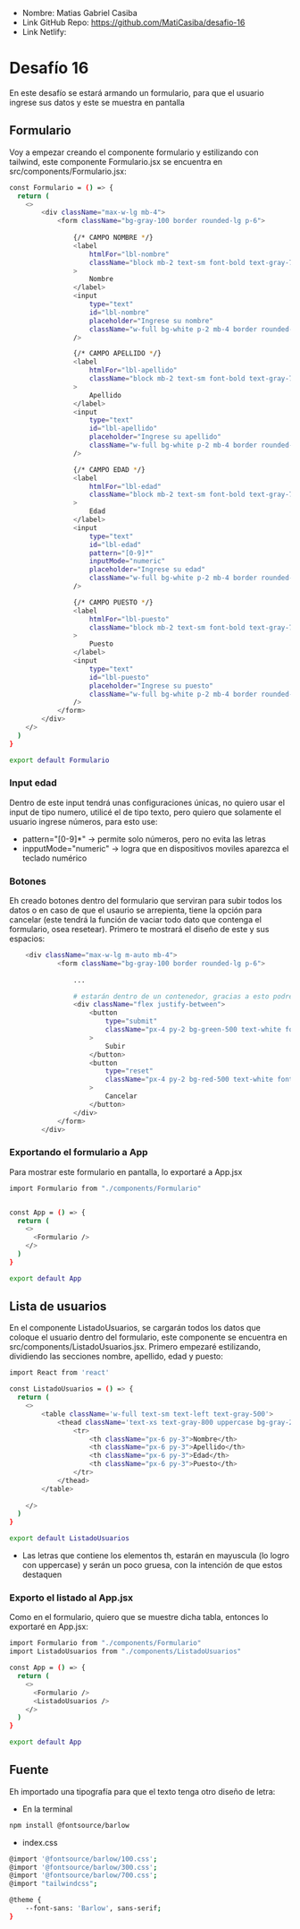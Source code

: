 * Nombre: Matias Gabriel Casiba
* Link GitHub Repo: https://github.com/MatiCasiba/desafio-16
* Link Netlify:

# Desafío 16
En este desafío se estará armando un formulario, para que el usuario ingrese sus datos y este se muestra en pantalla

## Formulario
Voy a empezar creando el componente formulario y estilizando con tailwind, este componente Formulario.jsx se encuentra en src/components/Formulario.jsx:
```sh
const Formulario = () => {
  return (
    <>
        <div className="max-w-lg mb-4">
            <form className="bg-gray-100 border rounded-lg p-6">
                
                {/* CAMPO NOMBRE */}
                <label 
                    htmlFor="lbl-nombre"
                    className="block mb-2 text-sm font-bold text-gray-700"
                >
                    Nombre
                </label>
                <input 
                    type="text"
                    id="lbl-nombre"
                    placeholder="Ingrese su nombre"
                    className="w-full bg-white p-2 mb-4 border rounded-lg focus:outline-none focus:ring-2 focus:ring-blue-400" 
                />

                {/* CAMPO APELLIDO */}
                <label 
                    htmlFor="lbl-apellido"
                    className="block mb-2 text-sm font-bold text-gray-700"
                >
                    Apellido
                </label>
                <input 
                    type="text"
                    id="lbl-apellido"
                    placeholder="Ingrese su apellido"
                    className="w-full bg-white p-2 mb-4 border rounded-lg focus:outline-none focus:ring-2 focus:ring-blue-400" 
                />

                {/* CAMPO EDAD */}
                <label 
                    htmlFor="lbl-edad"
                    className="block mb-2 text-sm font-bold text-gray-700"    
                >
                    Edad
                </label>
                <input 
                    type="text" 
                    id="lbl-edad"
                    pattern="[0-9]*"
                    inputMode="numeric"
                    placeholder="Ingrese su edad"
                    className="w-full bg-white p-2 mb-4 border rounded-lg focus:outline-none focus:ring-2 focus:ring-blue-400"  
                />

                {/* CAMPO PUESTO */}
                <label 
                    htmlFor="lbl-puesto"
                    className="block mb-2 text-sm font-bold text-gray-700"
                >
                    Puesto
                </label>
                <input 
                    type="text"
                    id="lbl-puesto"
                    placeholder="Ingrese su puesto"
                    className="w-full bg-white p-2 mb-4 border rounded-lg focus:outline-none focus:ring-2 focus:ring-blue-400" 
                />
            </form>
        </div>
    </>
  )
}

export default Formulario
```
### Input edad
Dentro de este input tendrá unas configuraciones únicas, no quiero usar el input de tipo numero, utilicé el de tipo texto, pero quiero que solamente el usuario ingrese números, para esto use:
* pattern="[0-9]*" -> permite solo números, pero no evita las letras
* inpputMode="numeric" -> logra que en dispositivos moviles aparezca el teclado numérico

### Botones
Eh creado botones dentro del formulario que serviran para subir todos los datos o en caso de que el usaurio se arrepienta, tiene la opción para cancelar (este tendrá la función de vaciar todo dato que contenga el formulario, osea resetear). Primero te mostrará el diseño de este y sus espacios:
```sh
    <div className="max-w-lg m-auto mb-4">
            <form className="bg-gray-100 border rounded-lg p-6">
                
                ...

                # estarán dentro de un contenedor, gracias a esto podré dar un espacio entre ellos, eso lo logro con el flex y justify-between
                <div className="flex justify-between">
                    <button 
                        type="submit"
                        className="px-4 py-2 bg-green-500 text-white font-bold rounded-lg hover:bg-green-800 cursor-pointer"
                    >
                        Subir
                    </button>
                    <button 
                        type="reset"
                        className="px-4 py-2 bg-red-500 text-white font-bold rounded-lg hover:bg-red-800 cursor-pointer"
                    >
                        Cancelar
                    </button>
                </div>
            </form>
        </div>
```

### Exportando el formulario a App
Para mostrar este formulario en pantalla, lo exportaré a App.jsx
```sh
import Formulario from "./components/Formulario"


const App = () => {
  return (
    <>
      <Formulario />
    </>
  )
}

export default App

```

## Lista de usuarios
En el componente ListadoUsuarios, se cargarán todos los datos que coloque el usuario dentro del formulario, este componente se encuentra en src/components/ListadoUsuarios.jsx. Primero empezaré estilizando, dividiendo las secciones nombre, apellido, edad y puesto:
```sh
import React from 'react'

const ListadoUsuarios = () => {
  return (
    <>
        <table className='w-full text-sm text-left text-gray-500'>
            <thead className='text-xs text-gray-800 uppercase bg-gray-200'>
                <tr>
                    <th className="px-6 py-3">Nombre</th>
                    <th className="px-6 py-3">Apellido</th>
                    <th className="px-6 py-3">Edad</th>
                    <th className="px-6 py-3">Puesto</th>
                </tr>
            </thead>
        </table>
        
    </>
  )
}

export default ListadoUsuarios
```
* Las letras que contiene los elementos th, estarán en mayuscula (lo logro con uppercase) y serán un poco gruesa, con la intención de que estos destaquen

### Exporto el listado al App.jsx
Como en el formulario, quiero que se muestre dicha tabla, entonces lo exportaré en App.jsx:
```sh
import Formulario from "./components/Formulario"
import ListadoUsuarios from "./components/ListadoUsuarios"

const App = () => {
  return (
    <>
      <Formulario />
      <ListadoUsuarios />
    </>
  )
}

export default App
```

## Fuente
Eh importado una tipografía para que el texto tenga otro diseño de letra:

* En la terminal
```sh
npm install @fontsource/barlow
```
* index.css
```sh
@import '@fontsource/barlow/100.css';
@import '@fontsource/barlow/300.css';
@import '@fontsource/barlow/700.css';
@import "tailwindcss";

@theme {
    --font-sans: 'Barlow', sans-serif;
}
```

